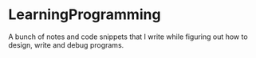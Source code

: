 # LearningProgramming
A bunch of notes and code snippets that I write while figuring out how to design, write and debug programs.
